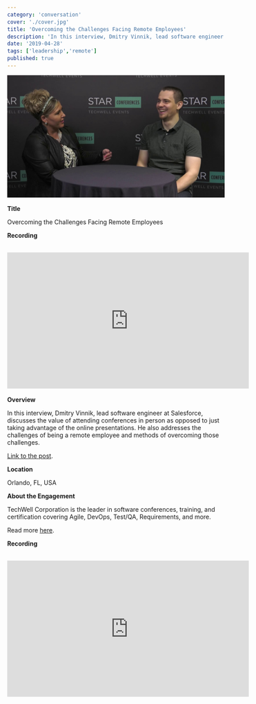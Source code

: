 ```yaml
---
category: 'conversation'
cover: './cover.jpg'
title: 'Overcoming the Challenges Facing Remote Employees'
description: 'In this interview, Dmitry Vinnik, lead software engineer at Salesforce, discusses the value of attending conferences in person as opposed to just taking advantage of the online presentations.'
date: '2019-04-28'
tags: ['leadership','remote']
published: true
---
```

![cover](./cover.jpg)

**Title**

Overcoming the Challenges Facing Remote Employees

**Recording**

<br>

<iframe width="560" height="315" src="https://www.youtube.com/embed/o_ZSiD5ZteI" title="YouTube video player" frameborder="0" allow="accelerometer; autoplay; clipboard-write; encrypted-media; gyroscope; picture-in-picture" allowfullscreen></iframe>

<br>

**Overview**

In this interview, Dmitry Vinnik, lead software engineer at Salesforce, discusses the value of attending conferences in person as opposed to just taking advantage of the online presentations. He also addresses the challenges of being a remote employee and methods of overcoming those challenges.

[Link to the post](https://www.stickyminds.com/interview/overcoming-challenges-facing-remote-employees-interview-dmitry-vinnik).

**Location**

Orlando, FL, USA

**About the Engagement**

TechWell Corporation is the leader in software conferences, training, and certification covering Agile, DevOps, Test/QA, Requirements, and more.

Read more [here]().

**Recording**

<br>

<iframe width="560" height="315" src="https://www.youtube.com/embed/o_ZSiD5ZteI" title="YouTube video player" frameborder="0" allow="accelerometer; autoplay; clipboard-write; encrypted-media; gyroscope; picture-in-picture" allowfullscreen></iframe>

<br>